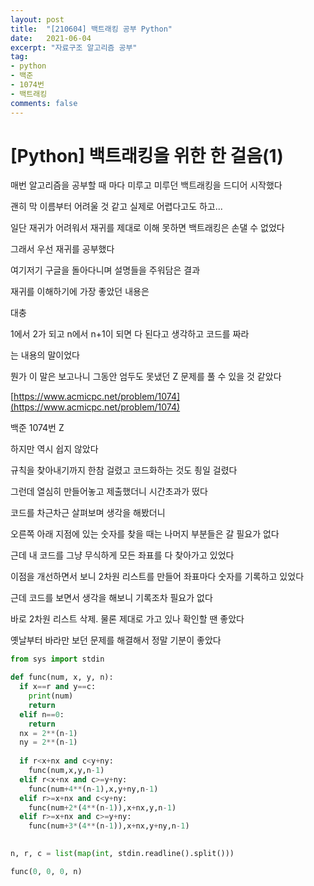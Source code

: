 ```yaml
---
layout: post
title:  "[210604] 백트래킹 공부 Python"
date:   2021-06-04
excerpt: "자료구조 알고리즘 공부"
tag:
- python 
- 백준
- 1074번
- 백트래킹
comments: false
---
```


# [Python] 백트래킹을 위한 한 걸음(1)

매번 알고리즘을 공부할 때 마다 미루고 미루던 백트래킹을 드디어 시작했다

괜히 막 이름부터 어려울 것 같고 실제로 어렵다고도 하고...

일단 재귀가 어려워서 재귀를 제대로 이해 못하면 백트래킹은 손댈 수 없었다

그래서 우선 재귀를 공부했다

여기저기 구글을 돌아다니며 설명들을 주워담은 결과

재귀를 이해하기에 가장 좋았던 내용은

대충

1에서 2가 되고 n에서 n+1이 되면 다 된다고 생각하고 코드를 짜라

는 내용의 말이었다

뭔가 이 말은 보고나니 그동안 엄두도 못냈던 Z 문제를 풀 수 있을 것 같았다

[https://www.acmicpc.net/problem/1074](https://www.acmicpc.net/problem/1074)

백준 1074번 Z

하지만 역시 쉽지 않았다

규칙을 찾아내기까지 한참 걸렸고 코드화하는 것도 죙일 걸렸다

그런데 열심히 만들어놓고 제출했더니 시간초과가 떴다

코드를 차근차근 살펴보며 생각을 해봤더니

오른쪽 아래 지점에 있는 숫자를 찾을 때는 나머지 부분들은 갈 필요가 없다

근데 내 코드를 그냥 무식하게 모든 좌표를 다 찾아가고 있었다

이점을 개선하면서 보니 2차원 리스트를 만들어 좌표마다 숫자를 기록하고 있었다

근데 코드를 보면서 생각을 해보니 기록조차 필요가 없다

바로 2차원 리스트 삭제. 물론 제대로 가고 있나 확인할 땐 좋았다

옛날부터 바라만 보던 문제를 해결해서 정말 기분이 좋았다

```python
from sys import stdin

def func(num, x, y, n):
  if x==r and y==c:
    print(num)
    return
  elif n==0:
    return
  nx = 2**(n-1)
  ny = 2**(n-1)
  
  if r<x+nx and c<y+ny:
    func(num,x,y,n-1)
  elif r<x+nx and c>=y+ny:
    func(num+4**(n-1),x,y+ny,n-1)
  elif r>=x+nx and c<y+ny:
    func(num+2*(4**(n-1)),x+nx,y,n-1)
  elif r>=x+nx and c>=y+ny:
    func(num+3*(4**(n-1)),x+nx,y+ny,n-1)
  

n, r, c = list(map(int, stdin.readline().split()))

func(0, 0, 0, n)
```